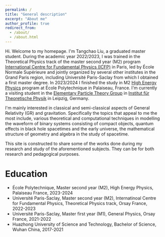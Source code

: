 ```yaml
---
permalink: /
title: "General description"
excerpt: "About me"
author_profile: true
redirect_from: 
  - /about/
  - /about.html
---
```


Hi. Welcome to my homepage. I'm Tangchao Liu, a graduated master student. During the academic year 2022/2023, I was trained in the Theoretical Physics track of the master second year (M2) program [International Centre for Fundamental Physics (ICFP)](https://www.phys.ens.fr/en/formations/m2-icfp) in Paris, led by École Normale Supérieure and jointly organized by several other institutes in the Grand Paris region, including Université Paris-Saclay from which I obtained a first master degree. In 2023/2024 I finished the study in M2 [ High Energy Physics](https://portail.polytechnique.edu/hep/en/programme/programme-lecole-polytechnique/program-m2-ecole-polytechnique-2023-2024) program at École Polytechnique in Palaiseau, France. I'm currently a visiting student in the [Elementary Particle Theory Group](https://www.physik.uni-leipzig.de/index.php?id=tet) in [Institut für Theoretische Physik](https://www.physik.uni-leipzig.de) in Leipzig, Germany. 

I'm mainly interested in classical and semi-classical aspects of General Relativity (GR) and gravitation. Specifically the topics that appeal to me the most include, various theoretical and computational techniques in modelling the waveform of binary systems consisting of compact objects, quantum effects in black hole spacetimes and the early universe, the mathematical structure of geometry and algebra in the study of spacetime. 

This site is constructed to share some of the works done during my research and study of the aforementioned subjects. They can be for both research and pedagogical purposes.  

 

Education
======
* École Polytechnique, Master second year (M2), High Energy Physics, Palaiseau France, 2023-2024
* Université Paris-Saclay, Master second year (M2), Internatinoal Centre for Fundamental Physics, Theoretical Physics track, Orsay France, 2022-2023
* Université Paris-Saclay, Master first year (M1), General Physics, Orsay France, 2021-2022
* Huazhong University of Science and Technology, Bachelor of Science, Wuhan China, 2017-2021

